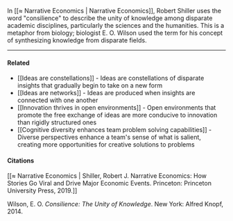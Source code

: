 In [[≈ Narrative Economics | Narrative Economics]], Robert Shiller uses the word "consilience" to describe the unity of knowledge among disparate academic disciplines, particularly the sciences and the humanities. This is a metaphor from biology; biologist E. O. Wilson used the term for his concept of synthesizing knowledge from disparate fields.

---

#### Related

-   [[Ideas are constellations]] - Ideas are constellations of disparate insights that gradually begin to take on a new form
-   [[Ideas are networks]] - Ideas are produced when insights are connected with one another
-   [[Innovation thrives in open environments]] - Open environments that promote the free exchange of ideas are more conducive to innovation than rigidly structured ones
-   [[Cognitive diversity enhances team problem solving capabilities]] - Diverse perspectives enhance a team's sense of what is salient, creating more opportunities for creative solutions to problems

#### Citations

[[≈ Narrative Economics | Shiller, Robert J. Narrative Economics: How Stories Go Viral and Drive Major Economic Events. Princeton: Princeton University Press, 2019.]]

Wilson, E. O. _Consilience: The Unity of Knowledge_. New York: Alfred Knopf, 2014.